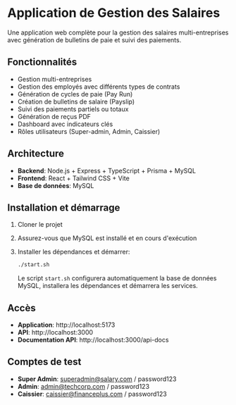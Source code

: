 # Application de Gestion des Salaires

Une application web complète pour la gestion des salaires multi-entreprises avec génération de bulletins de paie et suivi des paiements.

## Fonctionnalités

- Gestion multi-entreprises
- Gestion des employés avec différents types de contrats
- Génération de cycles de paie (Pay Run)
- Création de bulletins de salaire (Payslip)
- Suivi des paiements partiels ou totaux
- Génération de reçus PDF
- Dashboard avec indicateurs clés
- Rôles utilisateurs (Super-admin, Admin, Caissier)

## Architecture

- **Backend**: Node.js + Express + TypeScript + Prisma + MySQL
- **Frontend**: React + Tailwind CSS + Vite
- **Base de données**: MySQL

## Installation et démarrage

1. Cloner le projet
2. Assurez-vous que MySQL est installé et en cours d'exécution
3. Installer les dépendances et démarrer:
   ```bash
   ./start.sh
   ```

   Le script `start.sh` configurera automatiquement la base de données MySQL, installera les dépendances et démarrera les services.

## Accès

- **Application**: http://localhost:5173
- **API**: http://localhost:3000
- **Documentation API**: http://localhost:3000/api-docs

## Comptes de test

- **Super Admin**: superadmin@salary.com / password123
- **Admin**: admin@techcorp.com / password123
- **Caissier**: caissier@financeplus.com / password123
